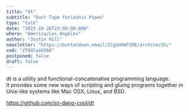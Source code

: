 ```yaml
---
title: "dt"
subtitle: "Duct Tape for\nUnix Pipes"
type: "talk"
date: "2023-10-26T23:00:00.000"
where: "America/Los_Angeles"
author: "Justin Hill"
newsletter: "https://buttondown.email/ZigSHOWTIME/archive/35/"
vod: "ZTOOlwoX9A8"
postponed: false
draft: false
---
```

dt is a utility and functional-concatenative programming language.   
It provides some new ways of scripting and gluing programs together in Unix-like systems like Mac OSX, Linux, and BSD.  

https://github.com/so-dang-cool/dt
